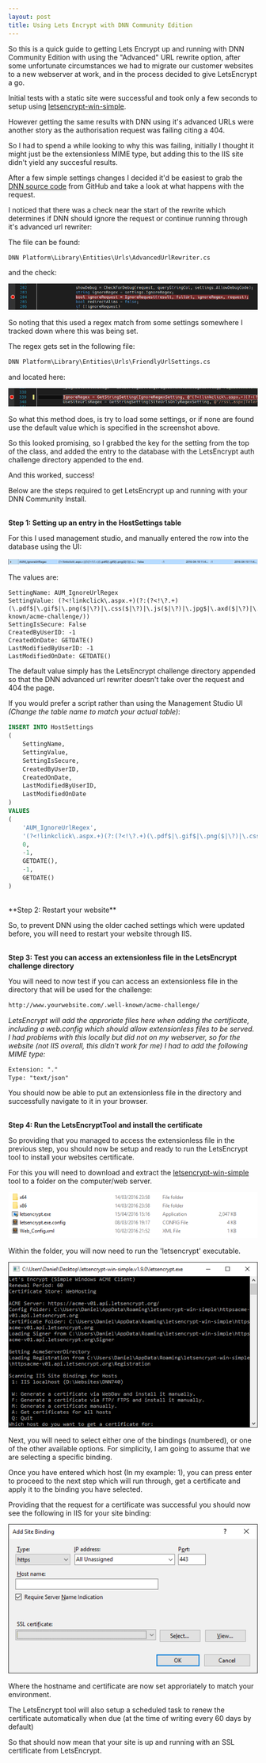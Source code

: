 ```yaml
---
layout: post
title: Using Lets Encrypt with DNN Community Edition 
---
```


So this is a quick guide to getting Lets Encrypt up and running with DNN Community Edition with using the "Advanced" URL rewrite option, after some unfortunate circumstances we had to migrate our customer websites to a new webserver at work, and in the process decided to give LetsEncrypt a go.

Initial tests with a static site were successful and took only a few seconds to setup using [letsencrypt-win-simple](https://github.com/Lone-Coder/letsencrypt-win-simple).

However getting the same results with DNN using it's advanced URLs were another story as the authorisation request was failing citing a 404.

So I had to spend a while looking to why this was failing, initially I thought it might just be the extensionless MIME type, but adding this to the IIS site didn't yield any succesful results.

After a few simple settings changes I decided it'd be easiest to grab the [DNN source code](https://github.com/dnnsoftware/Dnn.Platform) from GitHub and take a look at what happens with the request.

I noticed that there was a check near the start of the rewrite which determines if DNN should ignore the request or continue running through it's advanced url rewriter:

The file can be found:  

```txt
DNN Platform\Library\Entities\Urls\AdvancedUrlRewriter.cs
```

and the check:

![ignore request](https://raw.githubusercontent.com/danielcirket/danielcirket.github.io/master/images/2016-04-20-DNN-Community-Lets-Encrypt/Ignore-Request.PNG)  

So noting that this used a regex match from some settings somewhere I tracked down where this was being set.

The regex gets set in the following file:

```txt
DNN Platform\Library\Entities\Urls\FriendlyUrlSettings.cs
```

and located here:

![ignore regex](https://raw.githubusercontent.com/danielcirket/danielcirket.github.io/master/images/2016-04-20-DNN-Community-Lets-Encrypt/Ignore-Regex.PNG)  

So what this method does, is try to load some settings, or if none are found use the default value which is specified in the screenshot above.

So this looked promising, so I grabbed the key for the setting from the top of the class, and added the entry to the database with the LetsEncrypt auth challenge directory appended to the end.

And this worked, success!

Below are the steps required to get LetsEncrypt up and running with your DNN Community Install.  
<br>

**Step 1: Setting up an entry in the HostSettings table**

For this I used management studio, and manually entered the row into the database using the UI:

![host settings entry](https://raw.githubusercontent.com/danielcirket/danielcirket.github.io/master/images/2016-04-20-DNN-Community-Lets-Encrypt/AUM_IgnoreUrlRegex.PNG)  

The values are:

```
SettingName: AUM_IgnoreUrlRegex
SettingValue: (?<!linkclick\.aspx.+)(?:(?<!\?.+)(\.pdf$|\.gif$|\.png($|\?)|\.css($|\?)|\.js($|\?)|\.jpg$|\.axd($|\?)|\.swf$|\.flv$|\.ico$|\.xml($|\?)|\.txt$|/\.well-known/acme-challenge/))
SettingIsSecure: False
CreatedByUserID: -1
CreatedOnDate: GETDATE()
LastModifiedByUserID: -1
LastModifiedOnDate: GETDATE()
```  

The default value simply has the LetsEncrypt challenge directory appended so that the DNN advanced url rewriter doesn't take over the request and 404 the page.

If you would prefer a script rather than using the Management Studio UI _(Change the table name to match your actual table)_:

```sql
INSERT INTO HostSettings
(
    SettingName,
    SettingValue,
    SettingIsSecure,
    CreatedByUserID,
    CreatedOnDate,
    LastModifiedByUserID,
    LastModifiedOnDate
)
VALUES
(
    'AUM_IgnoreUrlRegex',
    '(?<!linkclick\.aspx.+)(?:(?<!\?.+)(\.pdf$|\.gif$|\.png($|\?)|\.css($|\?)|\.js($|\?)|\.jpg$|\.axd($|\?)|\.swf$|\.flv$|\.ico$|\.xml($|\?)|\.txt$|/\.well-known/acme-challenge/))',
    0,
    -1,
    GETDATE(),
    -1,
    GETDATE()
)
```
<br>
**Step 2: Restart your website**

So, to prevent DNN using the older cached settings which were updated before, you will need to restart your website through IIS.  
<br>

**Step 3: Test you can access an extensionless file in the LetsEncrypt challenge directory**

You will need to now test if you can access an extensionless file in the directory that will be used for the challenge:

```txt
http://www.yourwebsite.com/.well-known/acme-challenge/
```

*LetsEncrypt will add the approriate files here when adding the certificate, including a web.config which should allow extensionless files to be served. I had problems with this locally but did not on my webserver, so for the website (not IIS overall, this didn't work for me) I had to add the following MIME type:*

```txt
Extension: "."
Type: "text/json"
``` 

You should now be able to put an extensionless file in the directory and successfully navigate to it in your browser.  
<br>

**Step 4: Run the LetsEncryptTool and install the certificate**

So providing that you managed to access the extensionless file in the previous step, you should now be setup and ready to run the LetsEncrypt tool to install your websites certificate.

For this you will need to download and extract the [letsencrypt-win-simple](https://github.com/Lone-Coder/letsencrypt-win-simple) tool to a folder on the computer/web server.

![LetsEncrypt Tool Folder](https://raw.githubusercontent.com/danielcirket/danielcirket.github.io/master/images/2016-04-20-DNN-Community-Lets-Encrypt/lets-encrypt-tool-folder.PNG)  

Within the folder, you will now need to run the 'letsencrypt' executable.

![LetsEncrypt Tool Step 1](https://raw.githubusercontent.com/danielcirket/danielcirket.github.io/master/images/2016-04-20-DNN-Community-Lets-Encrypt/lets-encrypt-tool-running-step1.PNG) 

Next, you will need to select either one of the bindings (numbered), or one of the other available options. For simplicity, I am going to assume that we are selecting a specific binding.

Once you have entered which host (In my example: 1), you can press enter to proceed to the next step which will run through, get a certificate and apply it to the binding you have selected.

Providing that the request for a certificate was successful you should now see the following in IIS for your site binding:

![IIS after certificate install](https://raw.githubusercontent.com/danielcirket/danielcirket.github.io/master/images/2016-04-20-DNN-Community-Lets-Encrypt/iis-after-install.png) 

Where the hostname and certificate are now set approriately to match your environment.

The LetsEncrypt tool will also setup a scheduled task to renew the certificate automatically when due (at the time of writing every 60 days by default)

So that should now mean that your site is up and running with an SSL certificate from LetsEncrypt.
<br>
